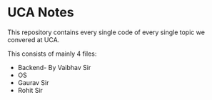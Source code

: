 #  UCA Notes

This repository contains every single code of every single topic we convered at UCA.

This consists of mainly 4 files:
- Backend- By Vaibhav Sir
- OS
- Gaurav Sir
- Rohit Sir

